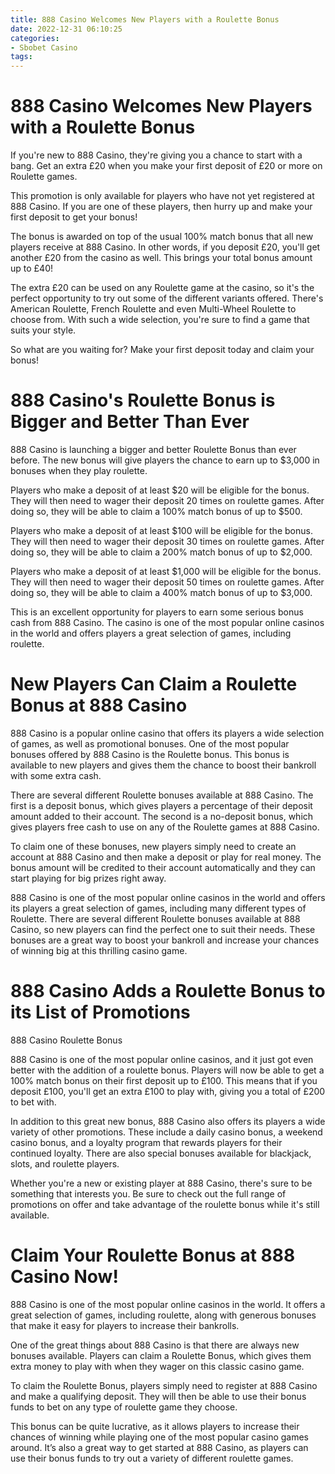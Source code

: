 ```yaml
---
title: 888 Casino Welcomes New Players with a Roulette Bonus
date: 2022-12-31 06:10:25
categories:
- Sbobet Casino
tags:
---
```



#  888 Casino Welcomes New Players with a Roulette Bonus

If you're new to 888 Casino, they're giving you a chance to start with a bang. Get an extra £20 when you make your first deposit of £20 or more on Roulette games.

This promotion is only available for players who have not yet registered at 888 Casino. If you are one of these players, then hurry up and make your first deposit to get your bonus!

The bonus is awarded on top of the usual 100% match bonus that all new players receive at 888 Casino. In other words, if you deposit £20, you'll get another £20 from the casino as well. This brings your total bonus amount up to £40!

The extra £20 can be used on any Roulette game at the casino, so it's the perfect opportunity to try out some of the different variants offered. There's American Roulette, French Roulette and even Multi-Wheel Roulette to choose from. With such a wide selection, you're sure to find a game that suits your style.

So what are you waiting for? Make your first deposit today and claim your bonus!

#  888 Casino's Roulette Bonus is Bigger and Better Than Ever

888 Casino is launching a bigger and better Roulette Bonus than ever before. The new bonus will give players the chance to earn up to $3,000 in bonuses when they play roulette.

Players who make a deposit of at least $20 will be eligible for the bonus. They will then need to wager their deposit 20 times on roulette games. After doing so, they will be able to claim a 100% match bonus of up to $500.

Players who make a deposit of at least $100 will be eligible for the bonus. They will then need to wager their deposit 30 times on roulette games. After doing so, they will be able to claim a 200% match bonus of up to $2,000.

Players who make a deposit of at least $1,000 will be eligible for the bonus. They will then need to wager their deposit 50 times on roulette games. After doing so, they will be able to claim a 400% match bonus of up to $3,000.

This is an excellent opportunity for players to earn some serious bonus cash from 888 Casino. The casino is one of the most popular online casinos in the world and offers players a great selection of games, including roulette.

#  New Players Can Claim a Roulette Bonus at 888 Casino

888 Casino is a popular online casino that offers its players a wide selection of games, as well as promotional bonuses. One of the most popular bonuses offered by 888 Casino is the Roulette bonus. This bonus is available to new players and gives them the chance to boost their bankroll with some extra cash.

There are several different Roulette bonuses available at 888 Casino. The first is a deposit bonus, which gives players a percentage of their deposit amount added to their account. The second is a no-deposit bonus, which gives players free cash to use on any of the Roulette games at 888 Casino.

To claim one of these bonuses, new players simply need to create an account at 888 Casino and then make a deposit or play for real money. The bonus amount will be credited to their account automatically and they can start playing for big prizes right away.

888 Casino is one of the most popular online casinos in the world and offers its players a great selection of games, including many different types of Roulette. There are several different Roulette bonuses available at 888 Casino, so new players can find the perfect one to suit their needs. These bonuses are a great way to boost your bankroll and increase your chances of winning big at this thrilling casino game.

#  888 Casino Adds a Roulette Bonus to its List of Promotions

888 Casino Roulette Bonus

888 Casino is one of the most popular online casinos, and it just got even better with the addition of a roulette bonus. Players will now be able to get a 100% match bonus on their first deposit up to £100. This means that if you deposit £100, you'll get an extra £100 to play with, giving you a total of £200 to bet with.

In addition to this great new bonus, 888 Casino also offers its players a wide variety of other promotions. These include a daily casino bonus, a weekend casino bonus, and a loyalty program that rewards players for their continued loyalty. There are also special bonuses available for blackjack, slots, and roulette players.

Whether you're a new or existing player at 888 Casino, there's sure to be something that interests you. Be sure to check out the full range of promotions on offer and take advantage of the roulette bonus while it's still available.

#  Claim Your Roulette Bonus at 888 Casino Now!

888 Casino is one of the most popular online casinos in the world. It offers a great selection of games, including roulette, along with generous bonuses that make it easy for players to increase their bankrolls.

One of the great things about 888 Casino is that there are always new bonuses available. Players can claim a Roulette Bonus, which gives them extra money to play with when they wager on this classic casino game.

To claim the Roulette Bonus, players simply need to register at 888 Casino and make a qualifying deposit. They will then be able to use their bonus funds to bet on any type of roulette game they choose.

This bonus can be quite lucrative, as it allows players to increase their chances of winning while playing one of the most popular casino games around. It’s also a great way to get started at 888 Casino, as players can use their bonus funds to try out a variety of different roulette games.